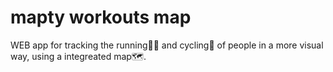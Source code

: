 # mapty workouts map
WEB app for tracking the running🏃‍♂️ and cycling🚴 of people in a more visual way, using a integreated map🗺️.
